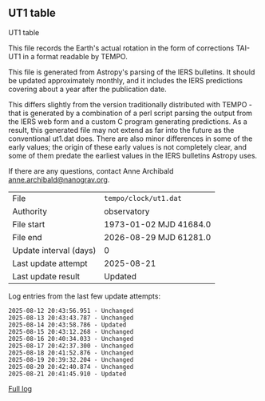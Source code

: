 
## UT1 table

UT1 table

This file records the Earth's actual rotation in the form of
corrections TAI-UT1 in a format readable by TEMPO.

This file is generated from Astropy's parsing of the IERS
bulletins. It should be updated approximately monthly, and it
includes the IERS predictions covering about a year after the
publication date.

This differs slightly from the version traditionally distributed
with TEMPO - that is generated by a combination of a perl script
parsing the output from the IERS web form and a custom C program
generating predictions. As a result, this generated file may not
extend as far into the future as the conventional ut1.dat does.
There are also minor differences in some of the early values; the
origin of these early values is not completely clear, and some of
them predate the earliest values in the IERS bulletins Astropy uses.

If there are any questions, contact Anne Archibald
<anne.archibald@nanograv.org>.

|     |     |
|:--- |:--- |
| File | `tempo/clock/ut1.dat` |
| Authority | observatory |
| File start | 1973-01-02 MJD 41684.0 |
| File end | 2026-08-29 MJD 61281.0 |
| Update interval (days) | 0 |
| Last update attempt | 2025-08-21 |
| Last update result | Updated |

Log entries from the last few update attempts:
```
2025-08-12 20:43:56.951 - Unchanged
2025-08-13 20:43:43.787 - Unchanged
2025-08-14 20:43:58.786 - Updated
2025-08-15 20:43:12.268 - Unchanged
2025-08-16 20:40:34.033 - Unchanged
2025-08-17 20:42:37.300 - Unchanged
2025-08-18 20:41:52.876 - Unchanged
2025-08-19 20:39:32.204 - Unchanged
2025-08-20 20:42:40.874 - Unchanged
2025-08-21 20:41:45.910 - Updated
```
[Full log](https://raw.githubusercontent.com/ipta/pulsar-clock-corrections/main/log/tempo/clock/ut1.dat.log)
